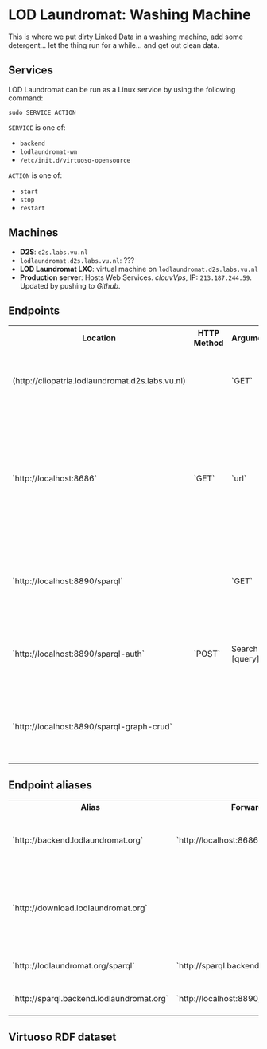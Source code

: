 LOD Laundromat: Washing Machine
===============================

This is where we put dirty Linked Data in a washing machine,
add some detergent... let the thing run for a while...
and get out clean data.

Services
--------

LOD Laundromat can be run as a Linux service by using the following command:

~~~{.sh}
sudo SERVICE ACTION
~~~

`SERVICE` is one of:
  - `backend`
  - `lodlaundromat-wm`
  - `/etc/init.d/virtuoso-opensource`

`ACTION` is one of:
  - `start`
  - `stop`
  - `restart`



Machines
--------

  - **D2S**: `d2s.labs.vu.nl`
  - `lodlaundromat.d2s.labs.vu.nl`: ???
  - **LOD Laundromat LXC**: virtual machine on `lodlaundromat.d2s.labs.vu.nl`
  - **Production server**: Hosts Web Services.
    *clouvVps*, IP: `213.187.244.59`.
    Updated by pushing to *Github*.


Endpoints
---------

<table>
  <tr>
    <th>Location</url>
    <th>HTTP Method</url>
    <th>Arguments</url>
    <th>Standards-compliance</td>
    <th>What it does</th>
  </td>
  <tr>
    <td>(http://cliopatria.lodlaundromat.d2s.labs.vu.nl)<td>
    <td>`GET`</td>
    <td>HTTP authentication</td>
    <td>Does not support RDF Datasets.</td>
    <td>This is used to debug the LOD Washing Machine during development.</td>
  </tr>
  <tr>
    <td>`http://localhost:8686`</td>
    <td>`GET`</td>
    <td>`url`</td>
    <td></td>
    <td>
      The NodeJS backend of the LOD Laundromat site,
      responsible for serving files for users,
      and adding items to the seed list.
    </td>
  </tr>
  <tr>
    <td>`http://localhost:8890/sparql`<td>
    <td>`GET`</td>
    <td>`query`</td>
    <td>SPARQL 1.1 Query</td>
    <td>
      The SPARQL endpoint that is used by the LOD Laundromat Web Services.
    </td>
  </tr>
  <tr>
    <td>`http://localhost:8890/sparql-auth`</td>
    <td>`POST`</td>
    <td>Search=[query]</td>
    <td>
      SPARQL 1.1 Protocol, SPARQL 1.1 Query, SPARQL 1.1 Update
    </td>
    <td>
      The first SPARQL Endpoint that is used by the LOD Washing Machine.
    </td>
  </tr>
  <tr>
    <td>`http://localhost:8890/sparql-graph-crud`</td>
    <td></td>
    <td></td>
    <td>SPARQL 1.1 Graph Store HTTP Protocol</td>
    <td>
      The second SPARQL Endpoint that is used by the LOD Washing Machine.
    </td>
</table>



Endpoint aliases
----------------

<table>
  <tr>
    <th>Alias</th>
    <th>Forwards to</th>
    <th>Description</th>
  </tr>
  <tr>
    <td>`http://backend.lodlaundromat.org`</td>
    <td>`http://localhost:8686`</td>
    <td>
      Web Service for adding items to the LOD Basket
      (i.e., the LOD Laundromat seed list).
    </td>
  </tr>
  <tr>
    <td>`http://download.lodlaundromat.org`<td>
    <td>`http://localhost:8686`</td>
    <td>
      Web Service for downloading clean data files.
      The URL path must be set to `/MD5`.
    </td>
  </tr>
  <tr>
    <td>`http://lodlaundromat.org/sparql`</td>
    <td>`http://sparql.backend.lodlaundromat.org`</td>
    <td>Use to preserve consistency in the Web interface.</td>
  </tr>
  <tr>
    <td>`http://sparql.backend.lodlaundromat.org`</td>
    <td>`http://localhost:8890/sparql`</td>
    <td>Web Service for querying the LOD Laundromat metadata.</td>
  </tr>
</table>



Virtuoso RDF dataset
--------------------
